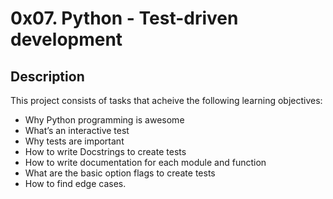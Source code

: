 # 0x07. Python - Test-driven development
## Description
This project consists of tasks that acheive the following learning objectives:

* Why Python programming is awesome
* What’s an interactive test
* Why tests are important
* How to write Docstrings to create tests
* How to write documentation for each module and function
* What are the basic option flags to create tests
* How to find edge cases.
